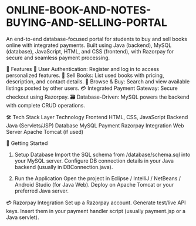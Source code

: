 # ONLINE-BOOK-AND-NOTES-BUYING-AND-SELLING-PORTAL
An end-to-end database-focused portal for students to buy and sell books online with integrated payments. Built using Java (backend), MySQL (database), JavaScript, HTML, and CSS (frontend), with Razorpay for secure and seamless payment processing.

🔧 Features
👤 User Authentication: Register and log in to access personalized features.
📖 Sell Books: List used books with pricing, description, and contact details.
🛒 Browse & Buy: Search and view available listings posted by other users.
💳 Integrated Payment Gateway: Secure checkout using Razorpay.
🗃️ Database-Driven: MySQL powers the backend with complete CRUD operations.

🛠 Tech Stack
Layer            	  Technology
Frontend	      HTML, CSS, JavaScript
Backend	        Java (Servlets/JSP)
Database	          MySQL
Payment	        Razorpay Integration
Web Server      Apache Tomcat (if used)


🚀 Getting Started
1. Setup Database
Import the SQL schema from /database/schema.sql into your MySQL server.
Configure DB connection details in your Java backend (usually in DBConnection.java).

2. Run the Application
Open the project in Eclipse / IntelliJ / NetBeans / Android Studio (for Java Web).
Deploy on Apache Tomcat or your preferred Java server.

💳 Razorpay Integration
Set up a Razorpay account.
Generate test/live API keys.
Insert them in your payment handler script (usually payment.jsp or a Java servlet).
